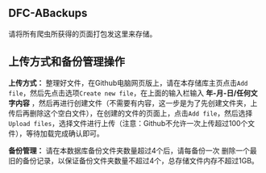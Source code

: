 ## DFC-ABackups
请将所有爬虫所获得的页面打包发这里来存储。

## 上传方式和备份管理操作
**上传方式：** 整理好文件，在Github电脑网页版上，请在本存储库主页点击`Add file`，然后先点击选项`Create new file`，在上面的输入栏输入 **年-月-日/任何文字内容** ，然后再进行创建文件（不需要有内容，这一步是为了先创建文件夹，上传后再删除这个空白文件），在创建的文件的页面上，点击`Add file`，然后选择`Upload files`，选择文件进行上传（注意：Github不允许一次上传超过100个文件），等待加载完成确认即可。

**备份管理：** 请在本数据库备份文件夹数量超过4个后，请每备份一次 删除一个最旧的备份记录，以保证备份文件夹数量不超过4个，总存储文件内存不超过1GB。
